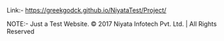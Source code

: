Link:- https://greekgodck.github.io/NiyataTest/Project/

NOTE:- Just a Test Website. © 2017 Niyata Infotech Pvt. Ltd. | All Rights Reserved

